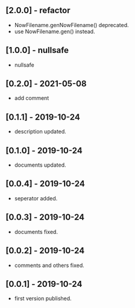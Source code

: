 ## [2.0.0] - refactor
* NowFilename.genNowFilename() deprecated. 
* use NowFilename.gen() instead.

## [1.0.0] - nullsafe
* nullsafe

## [0.2.0] - 2021-05-08
* add comment
## [0.1.1] - 2019-10-24
* description updated.
## [0.1.0] - 2019-10-24
* documents updated.
## [0.0.4] - 2019-10-24
* seperator added.
## [0.0.3] - 2019-10-24
* documents fixed.
## [0.0.2] - 2019-10-24
* comments and others fixed.
## [0.0.1] - 2019-10-24
* first version published.
